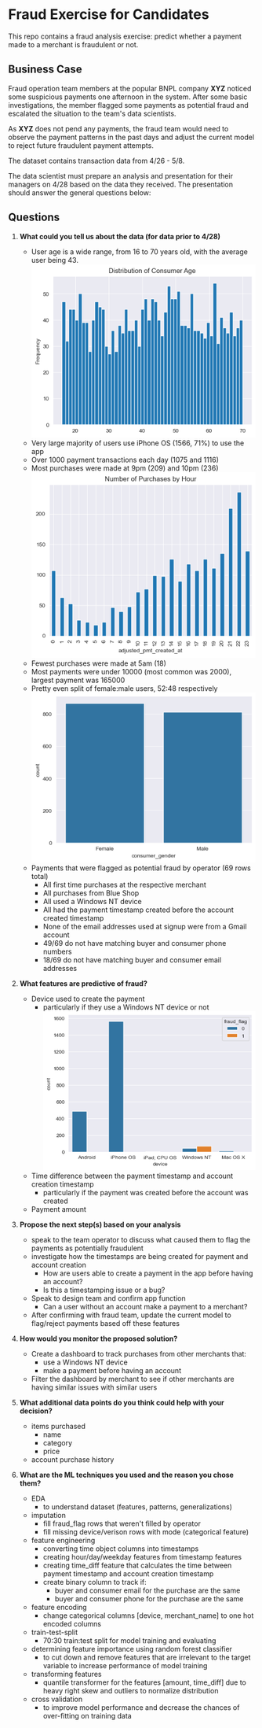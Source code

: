 # Fraud Exercise for Candidates

This repo contains a fraud analysis exercise: predict whether a payment made to a merchant is fraudulent or not.

## Business Case
Fraud operation team members at the popular BNPL company __XYZ__ noticed some suspicious payments one afternoon in the system. After some basic investigations, the member flagged some payments as potential fraud and escalated the situation to the team's data scientists.

As __XYZ__ does not pend any payments, the fraud team would need to observe the payment patterns in the past days and adjust the current model to reject future fraudulent payment attempts.

The dataset contains transaction data from 4/26 - 5/8.

The data scientist must prepare an analysis and presentation for their managers on 4/28 based on the data they received. The presentation should answer the general questions below:

## Questions
1. __What could you tell us about the data (for data prior to 4/28)__
    - User age is a wide range, from 16 to 70 years old, with the average user being 43.
![consumer age distribution](./images/consumer_age.png)
    - Very large majority of users use iPhone OS (1566, 71%) to use the app
    - Over 1000 payment transactions each day (1075 and 1116)
    - Most purchases were made at 9pm (209) and 10pm (236)
![purchases by hour](./images/purchases_by_hour.png)
    - Fewest purchases were made at 5am (18)
    - Most payments were under 10000 (most common was 2000), largest payment was 165000
    - Pretty even split of female:male users, 52:48 respectively
![consumer gender distribution](./images/consumer_gender.png)
    - Payments that were flagged as potential fraud by operator (69 rows total)
        - All first time purchases at the respective merchant
        - All purchases from Blue Shop
        - All used a Windows NT device
        - All had the payment timestamp created before the account created timestamp
        - None of the email addresses used at signup were from a Gmail account
        - 49/69 do not have matching buyer and consumer phone numbers
        - 18/69 do not have matching buyer and consumer email addresses

2. __What features are predictive of fraud?__    
    - Device used to create the payment
        - particularly if they use a Windows NT device or not
![devices by fraud flag](./images/device_by_fraud_flag.png)
    - Time difference between the payment timestamp and account creation timestamp
        - particularly if the payment was created before the account was created
    - Payment amount

3. __Propose the next step(s) based on your analysis__
    - speak to the team operator to discuss what caused them to flag the payments as potentially fraudulent
    - investigate how the timestamps are being created for payment and account creation
        - How are users able to create a payment in the app before having an account?
        - Is this a timestamping issue or a bug?
    - Speak to design team and confirm app function
        - Can a user without an account make a payment to a merchant?
    - After confirming with fraud team, update the current model to flag/reject payments based off these features

4. __How would you monitor the proposed solution?__
    - Create a dashboard to track purchases from other merchants that:
        - use a Windows NT device
        - make a payment before having an account
    - Filter the dashboard by merchant to see if other merchants are having similar issues with similar users

5. __What additional data points do you think could help with your decision?__
    - items purchased
        - name
        - category
        - price
    - account purchase history

6. __What are the ML techniques you used and the reason you chose them?__
    - EDA
        - to understand dataset (features, patterns, generalizations)
    - imputation
        - fill fraud_flag rows that weren't filled by operator
        - fill missing device/verison rows with mode (categorical feature)
    - feature engineering
        - converting time object columns into timestamps
        - creating hour/day/weekday features from timestamp features
        - creating time_diff feature that calculates the time between payment timestamp and account creation timestamp
        - create binary column to track if:
            - buyer and consumer email for the purchase are the same
            - buyer and consumer phone for the purchase are the same
    - feature encoding
        - change categorical columns [device, merchant_name] to one hot encoded columns
    - train-test-split
        - 70:30 train:test split for model training and evaluating
    - determining feature importance using random forest classifier
        - to cut down and remove features that are irrelevant to the target variable to increase performance of model training
    - transforming features
        - quantile transformer for the features [amount, time_diff] due to heavy right skew and outliers to normalize distribution
    - cross validation
        - to improve model performance and decrease the chances of over-fitting on training data
